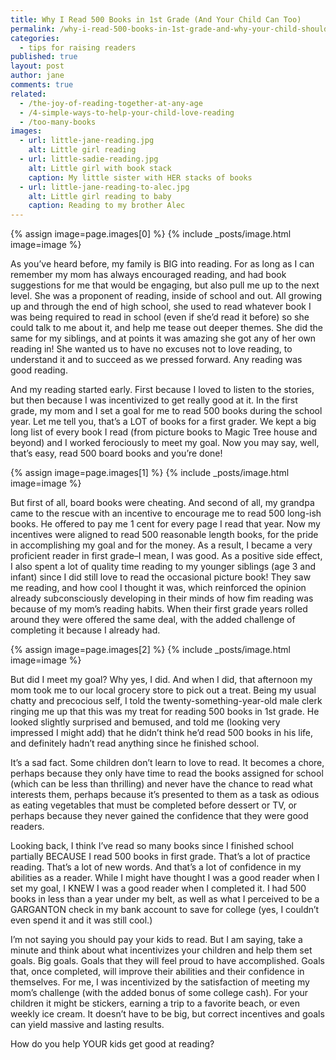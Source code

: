 ```yaml
---
title: Why I Read 500 Books in 1st Grade (And Your Child Can Too)
permalink: /why-i-read-500-books-in-1st-grade-and-why-your-child-should-too
categories:
  - tips for raising readers
published: true
layout: post
author: jane
comments: true
related:
  - /the-joy-of-reading-together-at-any-age
  - /4-simple-ways-to-help-your-child-love-reading
  - /too-many-books
images:
  - url: little-jane-reading.jpg
    alt: Little girl reading
  - url: little-sadie-reading.jpg
    alt: Little girl with book stack
    caption: My little sister with HER stacks of books
  - url: little-jane-reading-to-alec.jpg
    alt: Little girl reading to baby
    caption: Reading to my brother Alec
---
```


{% assign image=page.images[0] %}
{% include _posts/image.html image=image %}

As you’ve heard before, my family is BIG into reading. For as long as I can remember my mom has always encouraged reading, and had book suggestions for me that would be engaging, but also pull me up to the next level. She was a proponent of reading, inside of school and out. All growing up and through the end of high school, she used to read whatever book I was being required to read in school (even if she’d read it before) so she could talk to me about it, and help me tease out deeper themes. She did the same for my siblings, and at points it was amazing she got any of her own reading in! She wanted us to have no excuses not to love reading, to understand it and to succeed as we pressed forward. Any reading was good reading.

And my reading started early. First because I loved to listen to the stories, but then because I was incentivized to get really good at it. In the first grade, my mom and I set a goal for me to read 500 books during the school year. Let me tell you, that’s a LOT of books for a first grader. We kept a big long list of every book I read (from picture books to Magic Tree house and beyond) and I worked ferociously to meet my goal. Now you may say, well, that’s easy, read 500 board books and you’re done!

{% assign image=page.images[1] %}
{% include _posts/image.html image=image %}

But first of all, board books were cheating. And second of all, my grandpa came to the rescue with an incentive to encourage me to read 500 long-ish books. He offered to pay me 1 cent for every page I read that year. Now my incentives were aligned to read 500 reasonable length books, for the pride in accomplishing my goal and for the money. As a result, I became a very proficient reader in first grade–I mean, I was good. As a positive side effect, I also spent a lot of quality time reading to my younger siblings (age 3 and infant) since I did still love to read the occasional picture book! They saw me reading, and how cool I thought it was, which reinforced the opinion already subconsciously developing in their minds of how fim reading was because of my mom’s reading habits. When their first grade years rolled around they were offered the same deal, with the added challenge of completing it because I already had.

{% assign image=page.images[2] %}
{% include _posts/image.html image=image %}

But did I meet my goal? Why yes, I did. And when I did, that afternoon my mom took me to our local grocery store to pick out a treat. Being my usual chatty and precocious self, I told the twenty-something-year-old male clerk ringing me up that this was my treat for reading 500 books in 1st grade. He looked slightly surprised and bemused, and told me (looking very impressed I might add) that he didn’t think he’d read 500 books in his life, and definitely hadn’t read anything since he finished school.

It’s a sad fact. Some children don’t learn to love to read. It becomes a chore, perhaps because they only have time to read the books assigned for school (which can be less than thrilling) and never have the chance to read what interests them, perhaps because it’s presented to them as a task as odious as eating vegetables that must be completed before dessert or TV, or perhaps because they never gained the confidence that they were good readers.

Looking back, I think I’ve read so many books since I finished school partially BECAUSE I read 500 books in first grade. That’s a lot of practice reading. That’s a lot of new words. And that’s a lot of confidence in my abilities as a reader. While I might have thought I was a good reader when I set my goal, I KNEW I was a good reader when I completed it. I had 500 books in less than a year under my belt, as well as what I perceived to be a GARGANTON check in my bank account to save for college (yes, I couldn’t even spend it and it was still cool.)

I’m not saying you should pay your kids to read. But I am saying, take a minute and think about what incentivizes your children and help them set goals. Big goals. Goals that they will feel proud to have accomplished. Goals that, once completed, will improve their abilities and their confidence in themselves. For me, I was incentivized by the satisfaction of meeting my mom’s challenge (with the added bonus of some college cash). For your children it might be stickers, earning a trip to a favorite beach, or even weekly ice cream. It doesn’t have to be big, but correct incentives and goals can yield massive and lasting results.

How do you help YOUR kids get good at reading?